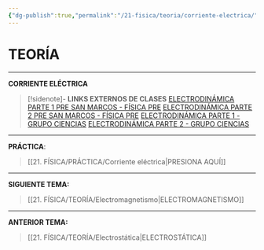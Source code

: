```yaml
---
{"dg-publish":true,"permalink":"/21-fisica/teoria/corriente-electrica/","tags":["Física","Teoría"]}
---
```


# TEORÍA
---
**CORRIENTE ELÉCTRICA** 

>[!sidenote]- **LINKS EXTERNOS DE CLASES** 
>[ELECTRODINÁMICA PARTE 1 PRE SAN MARCOS - FÍSICA PRE](https://www.youtube.com/watch?v=76dxdgTYT8c) 
>[ELECTRODINÁMICA PARTE 2 PRE SAN MARCOS - FÍSICA PRE](https://www.youtube.com/watch?v=S0OlQUN2XM0) 
>[ELECTRODINÁMICA PARTE 1 - GRUPO CIENCIAS](https://www.youtube.com/watch?v=0-AI3n5MBnU) 
>[ELECTRODINÁMICA PARTE 2 - GRUPO CIENCIAS](https://www.youtube.com/watch?v=BlZfIjGWX8g)



---
**PRÁCTICA**:
>[[21. FÍSICA/PRÁCTICA/Corriente eléctrica\|PRESIONA AQUÍ]]

---
**SIGUIENTE TEMA:** 
>[[21. FÍSICA/TEORÍA/Electromagnetismo\|ELECTROMAGNETISMO]]

---
**ANTERIOR TEMA:** 
>[[21. FÍSICA/TEORÍA/Electrostática\|ELECTROSTÁTICA]]


